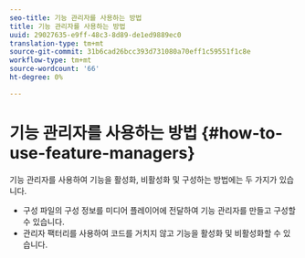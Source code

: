 ```yaml
---
seo-title: 기능 관리자를 사용하는 방법
title: 기능 관리자를 사용하는 방법
uuid: 29027635-e9ff-48c3-8d89-de1ed9889ec0
translation-type: tm+mt
source-git-commit: 31b6cad26bcc393d731080a70eff1c59551f1c8e
workflow-type: tm+mt
source-wordcount: '66'
ht-degree: 0%

---
```



# 기능 관리자를 사용하는 방법 {#how-to-use-feature-managers}

기능 관리자를 사용하여 기능을 활성화, 비활성화 및 구성하는 방법에는 두 가지가 있습니다.

* 구성 파일의 구성 정보를 미디어 플레이어에 전달하여 기능 관리자를 만들고 구성할 수 있습니다.
* 관리자 팩터리를 사용하여 코드를 거치지 않고 기능을 활성화 및 비활성화할 수 있습니다.

